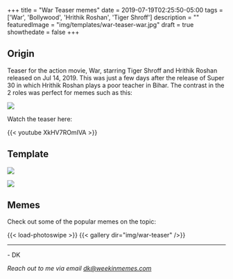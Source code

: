 +++
title = "War Teaser memes"
date = 2019-07-19T02:25:50-05:00
tags = ['War', 'Bollywood', 'Hrithik Roshan', 'Tiger Shroff']
description = ""
featuredImage = "img/templates/war-teaser-war.jpg"
draft = true
showthedate = false
+++


## Origin

Teaser for the action movie, War, starring Tiger Shroff and Hrithik Roshan released on Jul 14, 2019. This was just a few days after the release of Super 30 in which Hrithik Roshan plays a poor teacher in Bihar. The contrast in the 2 roles was perfect for memes such as this:
<!--more-->

![](img/war-teaser/war-teaser-014.png)

Watch the teaser here:

{{< youtube XkHV7ROmIVA >}}



## Template

![](img/templates/war-teaser-super-30.jpg)

![](img/templates/war-teaser-war.jpg)


## Memes

Check out some of the popular memes on the topic:

{{< load-photoswipe >}}
{{< gallery dir="img/war-teaser" />}}


---
\- DK

*Reach out to me via email dk@weekinmemes.com*
